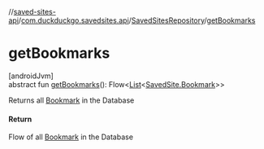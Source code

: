 //[saved-sites-api](../../../index.md)/[com.duckduckgo.savedsites.api](../index.md)/[SavedSitesRepository](index.md)/[getBookmarks](get-bookmarks.md)

# getBookmarks

[androidJvm]\
abstract fun [getBookmarks](get-bookmarks.md)(): Flow&lt;[List](https://kotlinlang.org/api/latest/jvm/stdlib/kotlin.collections/-list/index.html)&lt;[SavedSite.Bookmark](../../com.duckduckgo.savedsites.api.models/-saved-site/-bookmark/index.md)&gt;&gt;

Returns all [Bookmark](../../com.duckduckgo.savedsites.api.models/-saved-site/-bookmark/index.md) in the Database

#### Return

Flow of all [Bookmark](../../com.duckduckgo.savedsites.api.models/-saved-site/-bookmark/index.md) in the Database
